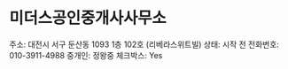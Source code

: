 # 미더스공인중개사사무소

주소: 대전시 서구 둔산동 1093 1층 102호 (리베라스위트빌)
상태: 시작 전
전화번호: 010-3911-4988
중개인: 정왕중
체크박스: Yes